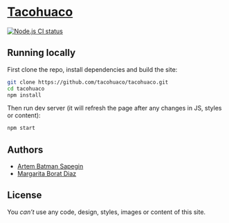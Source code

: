 # [Tacohuaco](https://tacohuaco.co/)

[![Node.js CI status](https://github.com/tacohuaco/tacohuaco/workflows/Node.js%20CI/badge.svg)](https://github.com/tacohuaco/tacohuaco/actions)


## Running locally

First clone the repo, install dependencies and build the site:

```bash
git clone https://github.com/tacohuaco/tacohuaco.git
cd tacohuaco
npm install
```

Then run dev server (it will refresh the page after any changes in JS, styles or content):

```bash
npm start
```

## Authors

- [Artem Batman Sapegin](https://sapegin.me)
- [Margarita Borat Diaz](https://github.com/margaritadiaz)

## License

You _can’t_ use any code, design, styles, images or content of this site.
